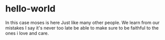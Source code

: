 # hello-world
In this case moses is here
Just like many other people.
We learn from our mistakes
I say it's never too late be able to make sure to be faithful to the ones i love and care.
